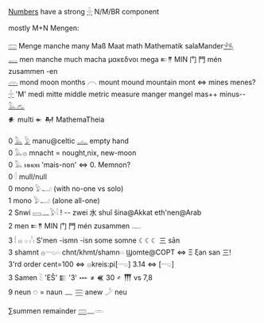 [Numbers](Numbers) have a strong [𓏶](𓏶) N/M/BR component  

mostly M+N Mengen:  

[𓏠](𓏠)  Menge manche many Maß Maat math Mathematik salaMander[𓆈](𓆈)  
[𓉻](𓉻) men manche much macha μακεδνοι mega 𒋰𒈫 MIN 门 門 mén zusammen -en  
[𓇺](𓇺) mond moon months 𓇹 mount mound mountain mont  ⇔ mines menes?  
[𓏶](𓏶) 'M' medi mitte middle metric measure manger mangel mas++ minus-- [𓅓](𓅓)[𓃺](𓃺)  
𒀭 multi 𒄬 𒈹 MathemaTheia  

0 [𓅓](𓅓) [𓅱](𓅱) manu@celtic [𓂜](𓂜) empty hand  
0 𓅓𓐍 mnacht = nought,nix, new-moon  
0 𓅓 ⲙⲙⲟⲛ 'mais-non' ⇔ 0. Memnon?  
0 𓎫 mull/null  
0 mono 𓅱𓂝 (with no-one vs solo)  
1 mono 𓅱𓂝 (alone all-one)  
2 Snwi 𓈙𓈖𓅱𓇋 ! -- zwei 水 shuǐ šina@Akkat eth'nen@Arab  
2 men 𒋰𒈫 MIN 门 門 mén zusammen 𓊃  
3 𓏪 𓏤𓏤𓏤 𓏼 𓏨 S'men -ismn -isn some somne ☾☾☾ 三 sān  
3 shamnt 𓐍𓂸𓏏 chnt/khmt/shamn𓏏 Ϣomte@COPT ⇔ Ξ ξan san 三!  
3'rd order cent=100 ⇔ 𓐍kreis:pi[𓂸] 3.14 ⇔ [𓂸]  
3 Samen 𓇡 'EŠ' 𒀼 '3' 𒐁 ≠ 𒌍 30 𒑋 𒐗 vs 7,8  
9 neun 𓇸 = naun 𓈖 𓈗 anew 𓌳 neu  

∑summen remainder [𓏠](𓏠)𓈖𓏛  

